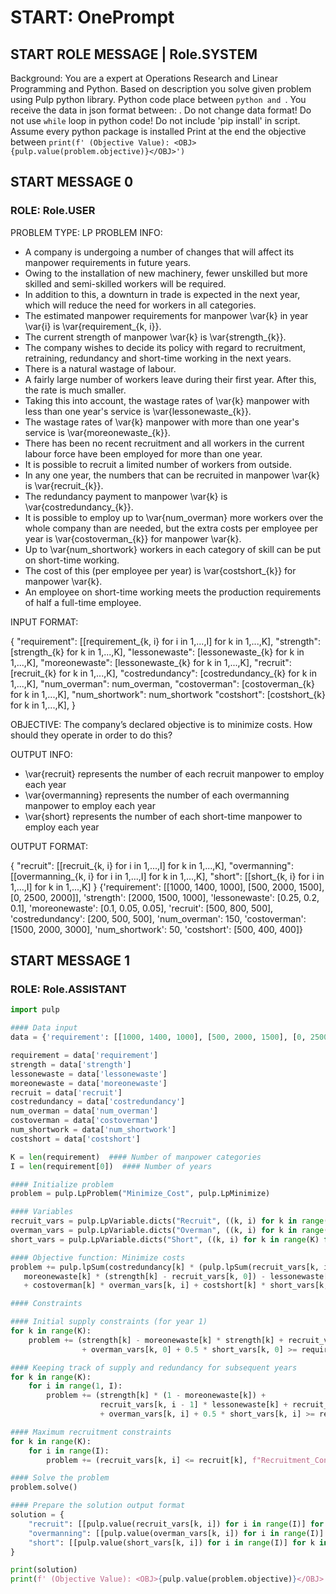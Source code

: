 # START: OnePrompt 
## START ROLE MESSAGE | Role.SYSTEM 
Background: You are a expert at Operations Research and Linear Programming and Python. Based on description you solve given problem using Pulp python library. Python code place between ```python and ```. You receive the data in json format between: <DATA></DATA>. Do not change data format! Do not use `while` loop in python code! Do not include 'pip install' in script. Assume every python package is installed Print at the end the objective between <OBJ></OBJ> `print(f' (Objective Value): <OBJ>{pulp.value(problem.objective)}</OBJ>')`  
## START MESSAGE 0 
### ROLE: Role.USER
<DESCRIPTION>
PROBLEM TYPE: LP
PROBLEM INFO:

- A company is undergoing a number of changes that will affect its manpower requirements in future years. 
- Owing to the installation of new machinery, fewer unskilled but more skilled and semi-skilled workers will be required. 
- In addition to this, a downturn in trade is expected in the next year, which will reduce the need for workers in all categories.
- The estimated manpower requirements for manpower \var{k} in year \var{i} is \var{requirement_{k, i}}.
- The current strength of manpower \var{k} is \var{strength_{k}}.
- The company wishes to decide its policy with regard to recruitment, retraining, redundancy and short-time working in the next years.
- There is a natural wastage of labour. 
- A fairly large number of workers leave during their first year. After this, the rate is much smaller. 
- Taking this into account, the wastage rates of \var{k} manpower with less than one year's service is \var{lessonewaste_{k}}.
- The wastage rates of \var{k} manpower with more than one year's service is \var{moreonewaste_{k}}.
- There has been no recent recruitment and all workers in the current labour force have been employed for more than one year.
- It is possible to recruit a limited number of workers from outside. 
- In any one year, the numbers that can be recruited in manpower \var{k} is \var{recruit_{k}}.
- The redundancy payment to manpower \var{k} is \var{costredundancy_{k}}.
- It is possible to employ up to \var{num_overman} more workers over the whole company than are needed, but the extra costs per employee per year is \var{costoverman_{k}} for manpower \var{k}.
- Up to \var{num_shortwork} workers in each category of skill can be put on short-time working. 
- The cost of this (per employee per year) is \var{costshort_{k}} for manpower \var{k}.
- An employee on short-time working meets the production requirements of half a full-time employee.


INPUT FORMAT:

{
    "requirement": [[requirement_{k, i} for i in 1,...,I] for k in 1,...,K],
    "strength": [strength_{k} for k in 1,...,K],
    "lessonewaste": [lessonewaste_{k} for k in 1,...,K],
    "moreonewaste": [lessonewaste_{k} for k in 1,...,K],
    "recruit": [recruit_{k} for k in 1,...,K],
    "costredundancy": [costredundancy_{k} for k in 1,...,K],
    "num_overman": num_overman,
    "costoverman": [costoverman_{k} for k in 1,...,K],
    "num_shortwork": num_shortwork
    "costshort": [costshort_{k} for k in 1,...,K],
}


OBJECTIVE: The company’s declared objective is to minimize costs. How should they operate in order to do this?

OUTPUT INFO:

- \var{recruit} represents the number of each recruit manpower to employ each year
- \var{overmanning} represents the number of each overmanning manpower to employ each year
- \var{short} represents the number of each short-time manpower to employ each year

OUTPUT FORMAT:

{
    "recruit": [[recruit_{k, i} for i in 1,...,I] for k in 1,...,K],
    "overmanning": [[overmanning_{k, i} for i in 1,...,I] for k in 1,...,K],
    "short": [[short_{k, i} for i in 1,...,I] for k in 1,...,K]
}
</DESCRIPTION>
<DATA>
{'requirement': [[1000, 1400, 1000], [500, 2000, 1500], [0, 2500, 2000]], 'strength': [2000, 1500, 1000], 'lessonewaste': [0.25, 0.2, 0.1], 'moreonewaste': [0.1, 0.05, 0.05], 'recruit': [500, 800, 500], 'costredundancy': [200, 500, 500], 'num_overman': 150, 'costoverman': [1500, 2000, 3000], 'num_shortwork': 50, 'costshort': [500, 400, 400]}</DATA>


## START MESSAGE 1 
### ROLE: Role.ASSISTANT
```python
import pulp

#### Data input
data = {'requirement': [[1000, 1400, 1000], [500, 2000, 1500], [0, 2500, 2000]], 'strength': [2000, 1500, 1000], 'lessonewaste': [0.25, 0.2, 0.1], 'moreonewaste': [0.1, 0.05, 0.05], 'recruit': [500, 800, 500], 'costredundancy': [200, 500, 500], 'num_overman': 150, 'costoverman': [1500, 2000, 3000], 'num_shortwork': 50, 'costshort': [500, 400, 400]}

requirement = data['requirement']
strength = data['strength']
lessonewaste = data['lessonewaste']
moreonewaste = data['moreonewaste']
recruit = data['recruit']
costredundancy = data['costredundancy']
num_overman = data['num_overman']
costoverman = data['costoverman']
num_shortwork = data['num_shortwork']
costshort = data['costshort']

K = len(requirement)  #### Number of manpower categories
I = len(requirement[0])  #### Number of years

#### Initialize problem
problem = pulp.LpProblem("Minimize_Cost", pulp.LpMinimize)

#### Variables
recruit_vars = pulp.LpVariable.dicts("Recruit", ((k, i) for k in range(K) for i in range(I)), lowBound=0, cat='Integer')
overman_vars = pulp.LpVariable.dicts("Overman", ((k, i) for k in range(K) for i in range(I)), lowBound=0, upBound=num_overman, cat='Integer')
short_vars = pulp.LpVariable.dicts("Short", ((k, i) for k in range(K) for i in range(I)), lowBound=0, upBound=num_shortwork, cat='Integer')

#### Objective function: Minimize costs
problem += pulp.lpSum(costredundancy[k] * (pulp.lpSum(recruit_vars[k, i] for i in range(I)) + strength[k] - requirement[k][0] - (
   moreonewaste[k] * (strength[k] - recruit_vars[k, 0]) - lessonewaste[k] * recruit_vars[k, 0])) 
   + costoverman[k] * overman_vars[k, i] + costshort[k] * short_vars[k, i] for k in range(K) for i in range(I))

#### Constraints

#### Initial supply constraints (for year 1)
for k in range(K):
    problem += (strength[k] - moreonewaste[k] * strength[k] + recruit_vars[k, 0] - (1 - lessonewaste[k]) * recruit_vars[k, 0]
                + overman_vars[k, 0] + 0.5 * short_vars[k, 0] >= requirement[k][0], f"Initial_Constraint_{k}")

#### Keeping track of supply and redundancy for subsequent years
for k in range(K):
    for i in range(1, I):
        problem += (strength[k] * (1 - moreonewaste[k]) +
                    recruit_vars[k, i - 1] * lessonewaste[k] + recruit_vars[k, i] - (1 - lessonewaste[k]) * recruit_vars[k, i]
                    + overman_vars[k, i] + 0.5 * short_vars[k, i] >= requirement[k][i], f"Supply_Constraint_{k}_{i}")

#### Maximum recruitment constraints
for k in range(K):
    for i in range(I):
        problem += (recruit_vars[k, i] <= recruit[k], f"Recruitment_Constraint_{k}_{i}")

#### Solve the problem
problem.solve()

#### Prepare the solution output format
solution = {
    "recruit": [[pulp.value(recruit_vars[k, i]) for i in range(I)] for k in range(K)],
    "overmanning": [[pulp.value(overman_vars[k, i]) for i in range(I)] for k in range(K)],
    "short": [[pulp.value(short_vars[k, i]) for i in range(I)] for k in range(K)]
}

print(solution)
print(f' (Objective Value): <OBJ>{pulp.value(problem.objective)}</OBJ>')
```


